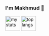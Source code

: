 ### I'm Makhmud 👋

<!--
**Elmuratovich/Elmuratovich** is a ✨ _special_ ✨ repository because its `README.md` (this file) appears on your GitHub profile.

Here are some ideas to get you started:

- 🔭 I’m currently working on ...
- 🌱 I’m currently learning ...
- 👯 I’m looking to collaborate on ...
- 🤔 I’m looking for help with ...
- 💬 Ask me about ...
- 📫 How to reach me: ...
- 😄 Pronouns: ...
- ⚡ Fun fact: ...
-->
<img alt="my stats" align="left" width="47" src="https://github-readme-stats.vercel.app/api?username=elmuratovich"/>
<img alt="top langs" align="left" width="47" src="https://github-readme-stats.vercel.app/api/top-langs/?username=elmuratovich&layout=compact"/>
